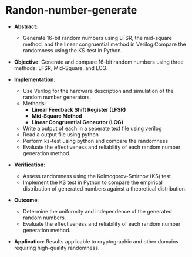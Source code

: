 # Randon-number-generate
- **Abstract:**
  - Generate 16-bit random numbers using LFSR, the mid-square method, and the linear congruential method in Verilog.Compare the randomness using the KS-test in Python.


- **Objective**: Generate and compare 16-bit random numbers using three methods: LFSR, Mid-Square, and LCG.
- **Implementation**: 
  - Use Verilog for the hardware description and simulation of the random number generators.
  - Methods:
    - **Linear Feedback Shift Register (LFSR)**
    - **Mid-Square Method**
    - **Linear Congruential Generator (LCG)**
  - Write a output of each in a seperate text file using verilog
  - Read a output file using python
  - Perform ks-test using python and compare the randomness
  -  Evaluate the effectiveness and reliability of each random number generation method.
- **Verification**: 
  - Assess randomness using the Kolmogorov-Smirnov (KS) test.
  - Implement the KS test in Python to compare the empirical distribution of generated numbers against a theoretical distribution.
- **Outcome**: 
  - Determine the uniformity and independence of the generated random numbers.
  - Evaluate the effectiveness and reliability of each random number generation method.
- **Application**: Results applicable to cryptographic and other domains requiring high-quality randomness.
